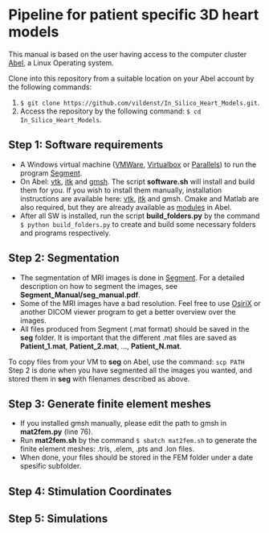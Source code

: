 # Pipeline for patient specific 3D heart models #

This manual is based on the user having access to the computer cluster [Abel](http://www.uio.no/english/services/it/research/hpc/abel/), a Linux Operating system.
<!-- This manual is based on Mac OS with homebrew. However, all installation requirements are described in 
detail such that it can be done from other systems as well. 

## Step 1: Software requirements ##

* A Windows virtual machine ([VMWare](https://www.vmware.com), [Virtualbox](https://www.virtualbox.org) or [Parallels](http://www.parallels.com/eu/)) to run the program [Segment](http://medviso.com/download2/).
* [MATLAB](https://se.mathworks.com/products/matlab.html) with the [Image Processing Toolbox](https://se.mathworks.com/products/image.html).
* [OsiriX](http://www.osirix-viewer.com) to visualize MRI images. For non Mac users, another DICOM image viewer can be used.
* [Paraview](https://www.paraview.org) to visualize early heart models.
* [Xcode](https://developer.apple.com/xcode/) (Mac users only).
* After Xcode is installed, you can clone into this repository through the terminal from a suitable location on you Mac/computer:    
	1. ```$ git clone https://github.com/vildenst/In_Silico_Heart_Models.git```.
	2. Access the repository by the following command: ```$ cd In_Silico_Heart_Models```.
* The rest of the tools can be installed by running the script **sw_req.sh** from the terminal: ```$ sh Step_1/sw_req.sh```.   
The tools installed by the script are as follows: [Homebrew](https://brew.sh) (Package manager for Mac), 
[Python](http://python.org) (included scipy, matplotlib and numpy), [Meshalyzer](https://github.com/cardiosolv/meshalyzer) 
(visualizes meshes), [vtk](http://www.vtk.org), [itk](https://itk.org) and [cmake](https://cmake.org).
* Access to a computer cluster. Steps 4 and 6 are not possible to run on a normal Mac or computer. -->

Clone into this repository from a suitable location on your Abel account by the following commands:
1. ```$ git clone https://github.com/vildenst/In_Silico_Heart_Models.git```.
2. Access the repository by the following command: ```$ cd In_Silico_Heart_Models```.

## Step 1: Software requirements ##
* A Windows virtual machine ([VMWare](https://www.vmware.com), [Virtualbox](https://www.virtualbox.org) or [Parallels](http://www.parallels.com/eu/)) to run the program [Segment](http://medviso.com/download2/).
* On Abel: [vtk](http://www.vtk.org), [itk](https://itk.org) and [gmsh](http://gmsh.info). The script **software.sh** will install and build them for you. If you wish to install them manually, installation instructions are available here: [vtk](http://www.vtk.org/Wiki/VTK/Building/Linux), [itk](https://itk.org/Wiki/ITK/Getting_Started/Build/Linux) and gmsh. Cmake and Matlab are also required, but they are already available as [modules](http://www.uio.no/english/services/it/research/hpc/abel/help/user-guide/modules.html) in Abel. 
* After all SW is installed, run the script **build_folders.py** by the command ```$ python build_folders.py``` to create and build some necessary folders and programs respectively.


## Step 2: Segmentation ##

* The segmentation of MRI images is done in [Segment](http://medviso.com/download2/). For a detailed description on how to segment the images, see **Segment_Manual/seg_manual.pdf**.
* Some of the MRI images have a bad resolution. Feel free to use [OsiriX](http://www.osirix-viewer.com) or another DICOM viewer program to get a better overview over the images.
* All files produced from Segment (.mat format) should be saved in the **seg** folder. It is important that the different .mat files are saved as **Patient_1.mat**, **Patient_2.mat**, ..., **Patient_N.mat**.

To copy files from your VM to **seg** on Abel, use the command: ```scp PATH```
Step 2 is done when you have segmented all the images you wanted, and stored them in **seg** with filenames described as above.

## Step 3: Generate finite element meshes ##

* If you installed gmsh manually, please edit the path to gmsh in **mat2fem.py** (line 76). 
* Run **mat2fem.sh** by the command ```$ sbatch mat2fem.sh``` to generate the finite element meshes: .tris, .elem, .pts and .lon files. 
* When done, your files should be stored in the FEM folder under a date spesific subfolder.

## Step 4: Stimulation Coordinates ##

## Step 5: Simulations ##